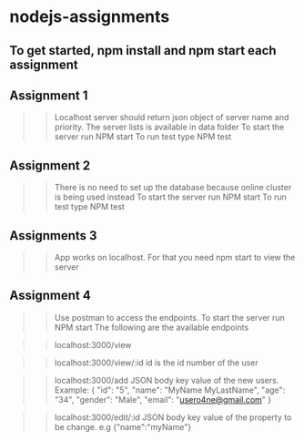 # nodejs-assignments

## To get started, npm install and npm start each assignment

## Assignment 1

>> Localhost server should return json object of server name and priority.
>> The server lists is available in data folder
>> To start the server run NPM start
>> To run test type NPM test


## Assignment 2

>> There is no need to set up the database because online cluster is being used instead
>> To start the server run NPM start
>> To run test type NPM test


## Assignments 3
>> App works on localhost. For that you need npm start to view the server

## Assignment 4
>>  Use postman to access the endpoints.
>> To start the server run NPM start
>>  The following are the available endpoints

>> localhost:3000/view

>> localhost:3000/view/:id
>> id is the id number of the user

>> localhost:3000/add
>> JSON body key value of the new users. 
Example: {
"id": "5",
"name": "MyName MyLastName",
"age": "34",
"gender": "Male",
"email": "usero4ne@gmail.com"
}

>> localhost:3000/edit/:id
>> JSON body key value of the property to be change. e.g {"name":"myName"}
